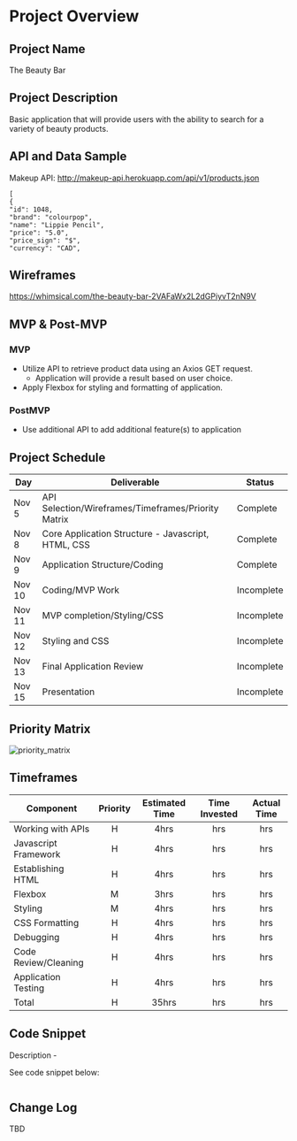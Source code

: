 # Project Overview

## Project Name
The Beauty Bar

## Project Description
Basic application that will provide users with the ability to search for a variety of beauty products.

## API and Data Sample
Makeup API: http://makeup-api.herokuapp.com/api/v1/products.json 
```
[
{
"id": 1048,
"brand": "colourpop",
"name": "Lippie Pencil",
"price": "5.0",
"price_sign": "$",
"currency": "CAD",
```

## Wireframes
https://whimsical.com/the-beauty-bar-2VAFaWx2L2dGPiyvT2nN9V

## MVP & Post-MVP
### MVP 
- Utilize API to retrieve product data using an Axios GET request.
  - Application will provide a result based on user choice. 
- Apply Flexbox for styling and formatting of application.

### PostMVP  
- Use additional API to add additional feature(s) to application

## Project Schedule
|  Day | Deliverable | Status
|---|---| ---|
|Nov 5| API Selection/Wireframes/Timeframes/Priority Matrix| Complete
|Nov 8| Core Application Structure - Javascript, HTML, CSS | Complete
|Nov 9| Application Structure/Coding | Complete
|Nov 10| Coding/MVP Work | Incomplete
|Nov 11| MVP completion/Styling/CSS| Incomplete
|Nov 12| Styling and CSS | Incomplete
|Nov 13| Final Application Review| Incomplete
|Nov 15| Presentation | Incomplete

## Priority Matrix
![priority_matrix](https://user-images.githubusercontent.com/92733532/140646911-70bcab68-2270-4a2c-a41f-b38f681f86be.jpg)

## Timeframes
| Component | Priority | Estimated Time | Time Invested | Actual Time |
| --- | :---: |  :---: | :---: | :---: |
|Working with APIs| H | 4hrs| hrs |   hrs |
|Javascript Framework | H | 4hrs| hrs | hrs |
|Establishing HTML| H|4hrs| hrs|hrs
|Flexbox| M|3hrs| hrs|hrs
|Styling| M|4hrs| hrs|hrs
|CSS Formatting| H|4hrs| hrs|hrs
|Debugging| H|4hrs| hrs|hrs
|Code Review/Cleaning| H|4hrs| hrs|hrs
|Application Testing| H|4hrs| hrs|hrs
| Total | H | 35hrs| hrs | hrs |

## Code Snippet
Description -

See code snippet below:

```

```

## Change Log
 TBD 